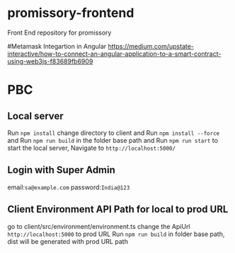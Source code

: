 # promissory-frontend
Front End repository for promissory

#Metamask Integartion in Angular
https://medium.com/upstate-interactive/how-to-connect-an-angular-application-to-a-smart-contract-using-web3js-f83689fb6909


# PBC

## Local server
Run `npm install`
change directory to client and Run `npm install --force` and
Run `npm run build` in the folder base path and
Run `npm run start` to start the local server, Navigate to `http://localhost:5000/`

## Login with Super Admin
email:`sa@example.com`
password:`India@123` 
## Client Environment API Path for local to prod URL
go to client/src/environment/environment.ts change the ApiUrl `http://localhost:5000` to prod URL
Run `npm run build` in folder base path, dist will be generated with prod URL path

